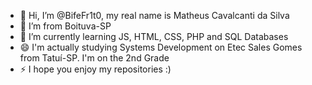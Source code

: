 - 👋 Hi, I’m @BifeFr1t0, my real name is Matheus Cavalcanti da Silva
- 👀 I’m from Boituva-SP
- 🌱 I’m currently learning JS, HTML, CSS, PHP and SQL Databases
- 😄 I'm actually studying Systems Development  on Etec Sales Gomes from Tatuí-SP. I'm on the 2nd Grade
- ⚡ I hope you enjoy my repositories :)

